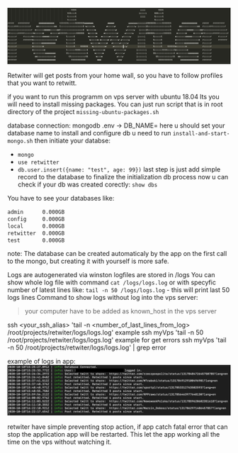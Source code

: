 ![logo](./assets/logo.jpg)



Retwiter will get posts from your home wall, so you have to follow profiles that you want to retwitt.

if you want to run this programm on vps server with ubuntu 18.04 lts you will need to install missing packages.
You can just run script that is in root directory of the project 
`missing-ubuntu-packages.sh`

database connection:
mongodb
.env -> DB_NAME= here u should set your database name
to install and configure db u need to run `install-and-start-mongo.sh`
then initiate your databse:
 * `mongo`
 * `use retwitter`
 * `db.user.insert({name: "test", age: 99})`
 last step is just add simple record to the database to finalize the initialization db process
 now u can check if your db was created corectly:
 `show dbs`

You have to see your databases like:
```
admin      0.000GB
config     0.000GB
local      0.000GB
retwitter  0.000GB
test       0.000GB
```
note: The database can be created automaticaly by the app on the first call to the mongo, but creating it with yourself is more safe.



Logs are autogenerated via winston
logfiles are stored in /logs
You can show whole log file with command `cat /logs/logs.log` or with specyfic number of latest lines like:
`tail -n 50 /logs/logs.log` - this will print last 50 logs lines
Command to show logs without log into the vps server:
> your computer have to be added as known_host in the vps server

ssh <your_ssh_alias> 'tail -n <number_of_last_lines_from_log> /root/projects/retwiter/logs/logs.log'
example ssh myVps 'tail -n 50 /root/projects/retwiter/logs/logs.log'
example for get errors ssh myVps 'tail -n 50 /root/projects/retwiter/logs/logs.log' | grep error

example of logs in app:
![example of logs](./assets/logs-ex.jpg)

retwiter have simple preventing stop action, if app catch fatal error that can stop the application app will be restarted. This let the app working all the time on the vps without watching it.